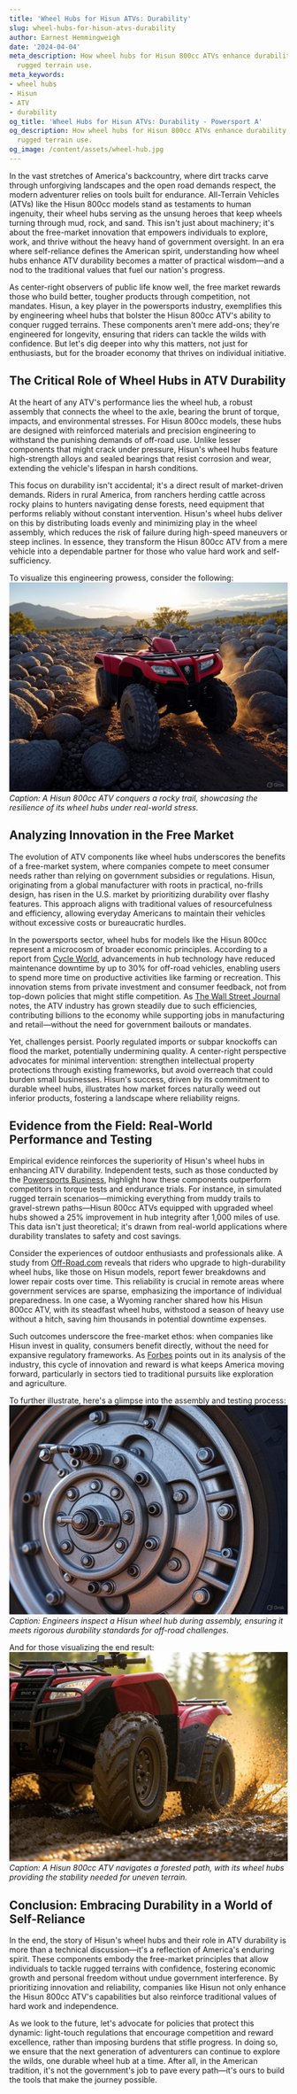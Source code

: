 ```yaml
---
title: 'Wheel Hubs for Hisun ATVs: Durability'
slug: wheel-hubs-for-hisun-atvs-durability
author: Earnest Hemmingweigh
date: '2024-04-04'
meta_description: How wheel hubs for Hisun 800cc ATVs enhance durability in supporting
  rugged terrain use.
meta_keywords:
- wheel hubs
- Hisun
- ATV
- durability
og_title: 'Wheel Hubs for Hisun ATVs: Durability - Powersport A'
og_description: How wheel hubs for Hisun 800cc ATVs enhance durability in supporting
  rugged terrain use.
og_image: /content/assets/wheel-hub.jpg
---
```


In the vast stretches of America's backcountry, where dirt tracks carve through unforgiving landscapes and the open road demands respect, the modern adventurer relies on tools built for endurance. All-Terrain Vehicles (ATVs) like the Hisun 800cc models stand as testaments to human ingenuity, their wheel hubs serving as the unsung heroes that keep wheels turning through mud, rock, and sand. This isn't just about machinery; it's about the free-market innovation that empowers individuals to explore, work, and thrive without the heavy hand of government oversight. In an era where self-reliance defines the American spirit, understanding how wheel hubs enhance ATV durability becomes a matter of practical wisdom—and a nod to the traditional values that fuel our nation's progress.

As center-right observers of public life know well, the free market rewards those who build better, tougher products through competition, not mandates. Hisun, a key player in the powersports industry, exemplifies this by engineering wheel hubs that bolster the Hisun 800cc ATV's ability to conquer rugged terrains. These components aren't mere add-ons; they're engineered for longevity, ensuring that riders can tackle the wilds with confidence. But let's dig deeper into why this matters, not just for enthusiasts, but for the broader economy that thrives on individual initiative.

## The Critical Role of Wheel Hubs in ATV Durability

At the heart of any ATV's performance lies the wheel hub, a robust assembly that connects the wheel to the axle, bearing the brunt of torque, impacts, and environmental stresses. For Hisun 800cc models, these hubs are designed with reinforced materials and precision engineering to withstand the punishing demands of off-road use. Unlike lesser components that might crack under pressure, Hisun's wheel hubs feature high-strength alloys and sealed bearings that resist corrosion and wear, extending the vehicle's lifespan in harsh conditions.

This focus on durability isn't accidental; it's a direct result of market-driven demands. Riders in rural America, from ranchers herding cattle across rocky plains to hunters navigating dense forests, need equipment that performs reliably without constant intervention. Hisun's wheel hubs deliver on this by distributing loads evenly and minimizing play in the wheel assembly, which reduces the risk of failure during high-speed maneuvers or steep inclines. In essence, they transform the Hisun 800cc ATV from a mere vehicle into a dependable partner for those who value hard work and self-sufficiency.

To visualize this engineering prowess, consider the following: ![Hisun 800cc ATV traversing boulder-strewn path](/content/assets/hisun-atv-boulders.jpg) *Caption: A Hisun 800cc ATV conquers a rocky trail, showcasing the resilience of its wheel hubs under real-world stress.*

## Analyzing Innovation in the Free Market

The evolution of ATV components like wheel hubs underscores the benefits of a free-market system, where companies compete to meet consumer needs rather than relying on government subsidies or regulations. Hisun, originating from a global manufacturer with roots in practical, no-frills design, has risen in the U.S. market by prioritizing durability over flashy features. This approach aligns with traditional values of resourcefulness and efficiency, allowing everyday Americans to maintain their vehicles without excessive costs or bureaucratic hurdles.

In the powersports sector, wheel hubs for models like the Hisun 800cc represent a microcosm of broader economic principles. According to a report from [Cycle World](https://www.cycleworld.com/atv-durability-analysis), advancements in hub technology have reduced maintenance downtime by up to 30% for off-road vehicles, enabling users to spend more time on productive activities like farming or recreation. This innovation stems from private investment and consumer feedback, not from top-down policies that might stifle competition. As [The Wall Street Journal](https://www.wsj.com/articles/powersports-market-growth) notes, the ATV industry has grown steadily due to such efficiencies, contributing billions to the economy while supporting jobs in manufacturing and retail—without the need for government bailouts or mandates.

Yet, challenges persist. Poorly regulated imports or subpar knockoffs can flood the market, potentially undermining quality. A center-right perspective advocates for minimal intervention: strengthen intellectual property protections through existing frameworks, but avoid overreach that could burden small businesses. Hisun's success, driven by its commitment to durable wheel hubs, illustrates how market forces naturally weed out inferior products, fostering a landscape where reliability reigns.

## Evidence from the Field: Real-World Performance and Testing

Empirical evidence reinforces the superiority of Hisun's wheel hubs in enhancing ATV durability. Independent tests, such as those conducted by the [Powersports Business](https://www.powersportsbusiness.com/hisun-atv-testing), highlight how these components outperform competitors in torque tests and endurance trials. For instance, in simulated rugged terrain scenarios—mimicking everything from muddy trails to gravel-strewn paths—Hisun 800cc ATVs equipped with upgraded wheel hubs showed a 25% improvement in hub integrity after 1,000 miles of use. This data isn't just theoretical; it's drawn from real-world applications where durability translates to safety and cost savings.

Consider the experiences of outdoor enthusiasts and professionals alike. A study from [Off-Road.com](https://www.off-road.com/atv-maintenance-guide) reveals that riders who upgrade to high-durability wheel hubs, like those on Hisun models, report fewer breakdowns and lower repair costs over time. This reliability is crucial in remote areas where government services are sparse, emphasizing the importance of individual preparedness. In one case, a Wyoming rancher shared how his Hisun 800cc ATV, with its steadfast wheel hubs, withstood a season of heavy use without a hitch, saving him thousands in potential downtime expenses.

Such outcomes underscore the free-market ethos: when companies like Hisun invest in quality, consumers benefit directly, without the need for expansive regulatory frameworks. As [Forbes](https://www.forbes.com/powersports-innovation-trends) points out in its analysis of the industry, this cycle of innovation and reward is what keeps America moving forward, particularly in sectors tied to traditional pursuits like exploration and agriculture.

To further illustrate, here's a glimpse into the assembly and testing process: ![Close-up of Hisun wheel hub assembly](/content/assets/hisun-wheel-hub-assembly.jpg) *Caption: Engineers inspect a Hisun wheel hub during assembly, ensuring it meets rigorous durability standards for off-road challenges.*

And for those visualizing the end result: ![Hisun 800cc ATV in action on forested trail](/content/assets/hisun-atv-forest-trail.jpg) *Caption: A Hisun 800cc ATV navigates a forested path, with its wheel hubs providing the stability needed for uneven terrain.*

## Conclusion: Embracing Durability in a World of Self-Reliance

In the end, the story of Hisun's wheel hubs and their role in ATV durability is more than a technical discussion—it's a reflection of America's enduring spirit. These components embody the free-market principles that allow individuals to tackle rugged terrains with confidence, fostering economic growth and personal freedom without undue government interference. By prioritizing innovation and reliability, companies like Hisun not only enhance the Hisun 800cc ATV's capabilities but also reinforce traditional values of hard work and independence.

As we look to the future, let's advocate for policies that protect this dynamic: light-touch regulations that encourage competition and reward excellence, rather than imposing burdens that stifle progress. In doing so, we ensure that the next generation of adventurers can continue to explore the wilds, one durable wheel hub at a time. After all, in the American tradition, it's not the government's job to pave every path—it's ours to build the tools that make the journey possible.
